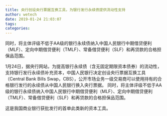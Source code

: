 ```yaml
---
title: 央行创设央行票据互换工具，为银行发行永续债提供流动性支持
author: wetech
date: 2019-01-24 21:03:07
tags: 
categories: 
---
```

同时，将主体评级不低于AA级的银行永续债纳入中国人民银行中期借贷便利（MLF）、定向中期借贷便利（TMLF）、常备借贷便利（SLF）和再贷款的合格担保品范围。
<!-- more -->
1月24日，据央行网站，为提高银行永续债（含无固定期限资本债券）的流动性，支持银行发行永续债补充资本，中国人民银行决定创设央行票据互换工具（Central Bank Bills Swap，CBS），公开市场业务一级交易商可以使用持有的合格银行发行的永续债从中国人民银行换入央行票据。
同时，将主体评级不低于AA级的银行永续债纳入中国人民银行中期借贷便利（MLF）、定向中期借贷便利（TMLF）、常备借贷便利（SLF）和再贷款的合格担保品范围。
 
 
这是我国商业银行获批发行的首单此类新的资本工具。
